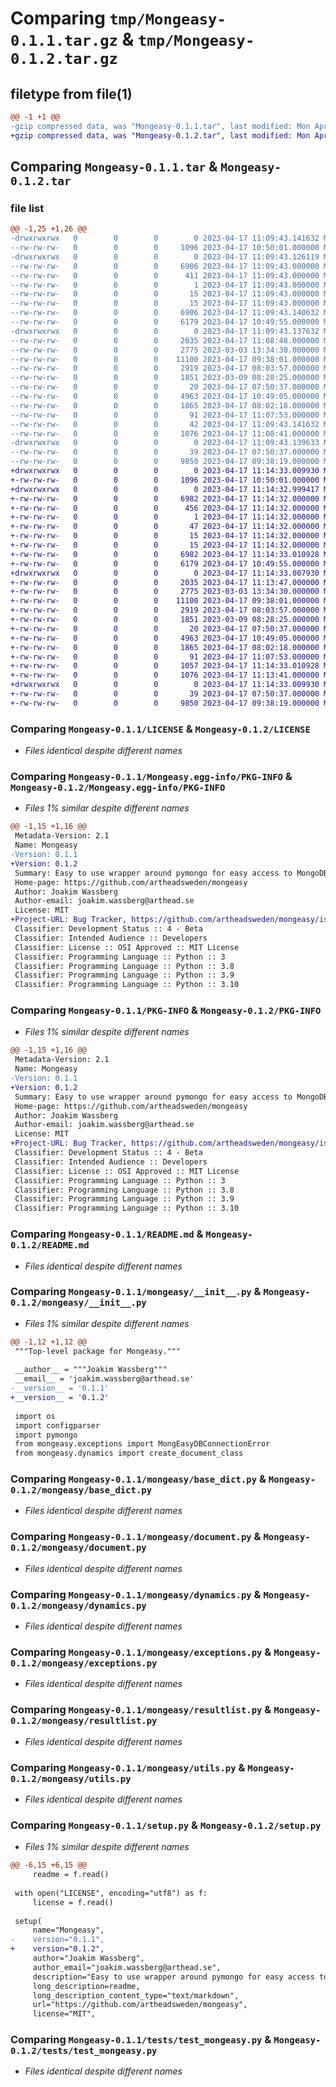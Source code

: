 # Comparing `tmp/Mongeasy-0.1.1.tar.gz` & `tmp/Mongeasy-0.1.2.tar.gz`

## filetype from file(1)

```diff
@@ -1 +1 @@
-gzip compressed data, was "Mongeasy-0.1.1.tar", last modified: Mon Apr 17 11:09:43 2023, max compression
+gzip compressed data, was "Mongeasy-0.1.2.tar", last modified: Mon Apr 17 11:14:33 2023, max compression
```

## Comparing `Mongeasy-0.1.1.tar` & `Mongeasy-0.1.2.tar`

### file list

```diff
@@ -1,25 +1,26 @@
-drwxrwxrwx   0        0        0        0 2023-04-17 11:09:43.141632 Mongeasy-0.1.1/
--rw-rw-rw-   0        0        0     1096 2023-04-17 10:50:01.000000 Mongeasy-0.1.1/LICENSE
-drwxrwxrwx   0        0        0        0 2023-04-17 11:09:43.126119 Mongeasy-0.1.1/Mongeasy.egg-info/
--rw-rw-rw-   0        0        0     6906 2023-04-17 11:09:43.000000 Mongeasy-0.1.1/Mongeasy.egg-info/PKG-INFO
--rw-rw-rw-   0        0        0      411 2023-04-17 11:09:43.000000 Mongeasy-0.1.1/Mongeasy.egg-info/SOURCES.txt
--rw-rw-rw-   0        0        0        1 2023-04-17 11:09:43.000000 Mongeasy-0.1.1/Mongeasy.egg-info/dependency_links.txt
--rw-rw-rw-   0        0        0       15 2023-04-17 11:09:43.000000 Mongeasy-0.1.1/Mongeasy.egg-info/requires.txt
--rw-rw-rw-   0        0        0       15 2023-04-17 11:09:43.000000 Mongeasy-0.1.1/Mongeasy.egg-info/top_level.txt
--rw-rw-rw-   0        0        0     6906 2023-04-17 11:09:43.140632 Mongeasy-0.1.1/PKG-INFO
--rw-rw-rw-   0        0        0     6179 2023-04-17 10:49:55.000000 Mongeasy-0.1.1/README.md
-drwxrwxrwx   0        0        0        0 2023-04-17 11:09:43.137632 Mongeasy-0.1.1/mongeasy/
--rw-rw-rw-   0        0        0     2035 2023-04-17 11:08:48.000000 Mongeasy-0.1.1/mongeasy/__init__.py
--rw-rw-rw-   0        0        0     2775 2023-03-03 13:34:30.000000 Mongeasy-0.1.1/mongeasy/base_dict.py
--rw-rw-rw-   0        0        0    11100 2023-04-17 09:38:01.000000 Mongeasy-0.1.1/mongeasy/document.py
--rw-rw-rw-   0        0        0     2919 2023-04-17 08:03:57.000000 Mongeasy-0.1.1/mongeasy/dynamics.py
--rw-rw-rw-   0        0        0     1851 2023-03-09 08:28:25.000000 Mongeasy-0.1.1/mongeasy/exceptions.py
--rw-rw-rw-   0        0        0       20 2023-04-17 07:50:37.000000 Mongeasy-0.1.1/mongeasy/mongeasy.py
--rw-rw-rw-   0        0        0     4963 2023-04-17 10:49:05.000000 Mongeasy-0.1.1/mongeasy/resultlist.py
--rw-rw-rw-   0        0        0     1865 2023-04-17 08:02:18.000000 Mongeasy-0.1.1/mongeasy/utils.py
--rw-rw-rw-   0        0        0       91 2023-04-17 11:07:53.000000 Mongeasy-0.1.1/pyproject.toml
--rw-rw-rw-   0        0        0       42 2023-04-17 11:09:43.141632 Mongeasy-0.1.1/setup.cfg
--rw-rw-rw-   0        0        0     1076 2023-04-17 11:08:41.000000 Mongeasy-0.1.1/setup.py
-drwxrwxrwx   0        0        0        0 2023-04-17 11:09:43.139633 Mongeasy-0.1.1/tests/
--rw-rw-rw-   0        0        0       39 2023-04-17 07:50:37.000000 Mongeasy-0.1.1/tests/__init__.py
--rw-rw-rw-   0        0        0     9850 2023-04-17 09:38:19.000000 Mongeasy-0.1.1/tests/test_mongeasy.py
+drwxrwxrwx   0        0        0        0 2023-04-17 11:14:33.009930 Mongeasy-0.1.2/
+-rw-rw-rw-   0        0        0     1096 2023-04-17 10:50:01.000000 Mongeasy-0.1.2/LICENSE
+drwxrwxrwx   0        0        0        0 2023-04-17 11:14:32.999417 Mongeasy-0.1.2/Mongeasy.egg-info/
+-rw-rw-rw-   0        0        0     6982 2023-04-17 11:14:32.000000 Mongeasy-0.1.2/Mongeasy.egg-info/PKG-INFO
+-rw-rw-rw-   0        0        0      456 2023-04-17 11:14:32.000000 Mongeasy-0.1.2/Mongeasy.egg-info/SOURCES.txt
+-rw-rw-rw-   0        0        0        1 2023-04-17 11:14:32.000000 Mongeasy-0.1.2/Mongeasy.egg-info/dependency_links.txt
+-rw-rw-rw-   0        0        0       47 2023-04-17 11:14:32.000000 Mongeasy-0.1.2/Mongeasy.egg-info/entry_points.txt
+-rw-rw-rw-   0        0        0       15 2023-04-17 11:14:32.000000 Mongeasy-0.1.2/Mongeasy.egg-info/requires.txt
+-rw-rw-rw-   0        0        0       15 2023-04-17 11:14:32.000000 Mongeasy-0.1.2/Mongeasy.egg-info/top_level.txt
+-rw-rw-rw-   0        0        0     6982 2023-04-17 11:14:33.010928 Mongeasy-0.1.2/PKG-INFO
+-rw-rw-rw-   0        0        0     6179 2023-04-17 10:49:55.000000 Mongeasy-0.1.2/README.md
+drwxrwxrwx   0        0        0        0 2023-04-17 11:14:33.007930 Mongeasy-0.1.2/mongeasy/
+-rw-rw-rw-   0        0        0     2035 2023-04-17 11:13:47.000000 Mongeasy-0.1.2/mongeasy/__init__.py
+-rw-rw-rw-   0        0        0     2775 2023-03-03 13:34:30.000000 Mongeasy-0.1.2/mongeasy/base_dict.py
+-rw-rw-rw-   0        0        0    11100 2023-04-17 09:38:01.000000 Mongeasy-0.1.2/mongeasy/document.py
+-rw-rw-rw-   0        0        0     2919 2023-04-17 08:03:57.000000 Mongeasy-0.1.2/mongeasy/dynamics.py
+-rw-rw-rw-   0        0        0     1851 2023-03-09 08:28:25.000000 Mongeasy-0.1.2/mongeasy/exceptions.py
+-rw-rw-rw-   0        0        0       20 2023-04-17 07:50:37.000000 Mongeasy-0.1.2/mongeasy/mongeasy.py
+-rw-rw-rw-   0        0        0     4963 2023-04-17 10:49:05.000000 Mongeasy-0.1.2/mongeasy/resultlist.py
+-rw-rw-rw-   0        0        0     1865 2023-04-17 08:02:18.000000 Mongeasy-0.1.2/mongeasy/utils.py
+-rw-rw-rw-   0        0        0       91 2023-04-17 11:07:53.000000 Mongeasy-0.1.2/pyproject.toml
+-rw-rw-rw-   0        0        0     1057 2023-04-17 11:14:33.010928 Mongeasy-0.1.2/setup.cfg
+-rw-rw-rw-   0        0        0     1076 2023-04-17 11:13:41.000000 Mongeasy-0.1.2/setup.py
+drwxrwxrwx   0        0        0        0 2023-04-17 11:14:33.009930 Mongeasy-0.1.2/tests/
+-rw-rw-rw-   0        0        0       39 2023-04-17 07:50:37.000000 Mongeasy-0.1.2/tests/__init__.py
+-rw-rw-rw-   0        0        0     9850 2023-04-17 09:38:19.000000 Mongeasy-0.1.2/tests/test_mongeasy.py
```

### Comparing `Mongeasy-0.1.1/LICENSE` & `Mongeasy-0.1.2/LICENSE`

 * *Files identical despite different names*

### Comparing `Mongeasy-0.1.1/Mongeasy.egg-info/PKG-INFO` & `Mongeasy-0.1.2/Mongeasy.egg-info/PKG-INFO`

 * *Files 1% similar despite different names*

```diff
@@ -1,15 +1,16 @@
 Metadata-Version: 2.1
 Name: Mongeasy
-Version: 0.1.1
+Version: 0.1.2
 Summary: Easy to use wrapper around pymongo for easy access to MongoDB.
 Home-page: https://github.com/artheadsweden/mongeasy
 Author: Joakim Wassberg
 Author-email: joakim.wassberg@arthead.se
 License: MIT
+Project-URL: Bug Tracker, https://github.com/artheadsweden/mongeasy/issues
 Classifier: Development Status :: 4 - Beta
 Classifier: Intended Audience :: Developers
 Classifier: License :: OSI Approved :: MIT License
 Classifier: Programming Language :: Python :: 3
 Classifier: Programming Language :: Python :: 3.8
 Classifier: Programming Language :: Python :: 3.9
 Classifier: Programming Language :: Python :: 3.10
```

### Comparing `Mongeasy-0.1.1/PKG-INFO` & `Mongeasy-0.1.2/PKG-INFO`

 * *Files 1% similar despite different names*

```diff
@@ -1,15 +1,16 @@
 Metadata-Version: 2.1
 Name: Mongeasy
-Version: 0.1.1
+Version: 0.1.2
 Summary: Easy to use wrapper around pymongo for easy access to MongoDB.
 Home-page: https://github.com/artheadsweden/mongeasy
 Author: Joakim Wassberg
 Author-email: joakim.wassberg@arthead.se
 License: MIT
+Project-URL: Bug Tracker, https://github.com/artheadsweden/mongeasy/issues
 Classifier: Development Status :: 4 - Beta
 Classifier: Intended Audience :: Developers
 Classifier: License :: OSI Approved :: MIT License
 Classifier: Programming Language :: Python :: 3
 Classifier: Programming Language :: Python :: 3.8
 Classifier: Programming Language :: Python :: 3.9
 Classifier: Programming Language :: Python :: 3.10
```

### Comparing `Mongeasy-0.1.1/README.md` & `Mongeasy-0.1.2/README.md`

 * *Files identical despite different names*

### Comparing `Mongeasy-0.1.1/mongeasy/__init__.py` & `Mongeasy-0.1.2/mongeasy/__init__.py`

 * *Files 1% similar despite different names*

```diff
@@ -1,12 +1,12 @@
 """Top-level package for Mongeasy."""
 
 __author__ = """Joakim Wassberg"""
 __email__ = 'joakim.wassberg@arthead.se'
-__version__ = '0.1.1'
+__version__ = '0.1.2'
 
 import os
 import configparser
 import pymongo
 from mongeasy.exceptions import MongEasyDBConnectionError
 from mongeasy.dynamics import create_document_class
```

### Comparing `Mongeasy-0.1.1/mongeasy/base_dict.py` & `Mongeasy-0.1.2/mongeasy/base_dict.py`

 * *Files identical despite different names*

### Comparing `Mongeasy-0.1.1/mongeasy/document.py` & `Mongeasy-0.1.2/mongeasy/document.py`

 * *Files identical despite different names*

### Comparing `Mongeasy-0.1.1/mongeasy/dynamics.py` & `Mongeasy-0.1.2/mongeasy/dynamics.py`

 * *Files identical despite different names*

### Comparing `Mongeasy-0.1.1/mongeasy/exceptions.py` & `Mongeasy-0.1.2/mongeasy/exceptions.py`

 * *Files identical despite different names*

### Comparing `Mongeasy-0.1.1/mongeasy/resultlist.py` & `Mongeasy-0.1.2/mongeasy/resultlist.py`

 * *Files identical despite different names*

### Comparing `Mongeasy-0.1.1/mongeasy/utils.py` & `Mongeasy-0.1.2/mongeasy/utils.py`

 * *Files identical despite different names*

### Comparing `Mongeasy-0.1.1/setup.py` & `Mongeasy-0.1.2/setup.py`

 * *Files 1% similar despite different names*

```diff
@@ -6,15 +6,15 @@
     readme = f.read()
 
 with open("LICENSE", encoding="utf8") as f:
     license = f.read()
 
 setup(
     name="Mongeasy",
-    version="0.1.1",
+    version="0.1.2",
     author="Joakim Wassberg",
     author_email="joakim.wassberg@arthead.se",
     description="Easy to use wrapper around pymongo for easy access to MongoDB.",
     long_description=readme,
     long_description_content_type="text/markdown",
     url="https://github.com/artheadsweden/mongeasy",
     license="MIT",
```

### Comparing `Mongeasy-0.1.1/tests/test_mongeasy.py` & `Mongeasy-0.1.2/tests/test_mongeasy.py`

 * *Files identical despite different names*

